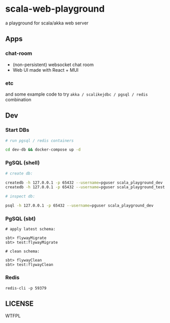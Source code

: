 # scala-web-playground

a playground for scala/akka web server

## Apps

### chat-room

- (non-persistent) websocket chat room
- Web UI made with React + MUI

### etc

and some example code to try `akka / scalikejdbc / pgsql / redis` combination

## Dev

### Start DBs

```sh
# run pgsql / redis containers

cd dev-db && docker-compose up -d
```

### PgSQL (shell)

```sh
# create db:

createdb -h 127.0.0.1 -p 65432 --username=pguser scala_playground_dev
createdb -h 127.0.0.1 -p 65432 --username=pguser scala_playground_test

# inspect db:

psql -h 127.0.0.1 -p 65432 --username=pguser scala_playground_dev
```

### PgSQL (sbt)

```
# apply latest schema:

sbt> flywayMigrate
sbt> test:flywayMigrate

# clean schema:

sbt> flywayClean
sbt> test:flywayClean
```

### Redis

```
redis-cli -p 59379
```

## LICENSE

WTFPL

